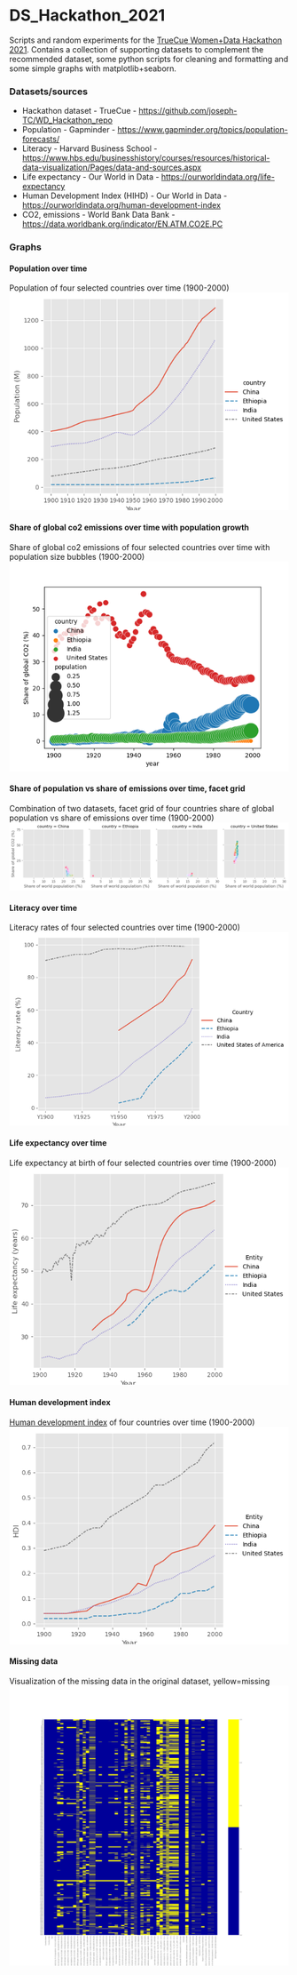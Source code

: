 # DS_Hackathon_2021
Scripts and random experiments for the [TrueCue Women+Data Hackathon 2021](https://truecue.com/womenindata/hackathon-2021/).
Contains a collection of supporting datasets to complement the recommended dataset, some python scripts for cleaning and formatting and some simple graphs with matplotlib+seaborn. 

### Datasets/sources
- Hackathon dataset - TrueCue - https://github.com/joseph-TC/WD_Hackathon_repo
- Population - Gapminder - https://www.gapminder.org/topics/population-forecasts/
- Literacy - Harvard Business School - https://www.hbs.edu/businesshistory/courses/resources/historical-data-visualization/Pages/data-and-sources.aspx 
- Life expectancy - Our World in Data - https://ourworldindata.org/life-expectancy
- Human Development Index (HIHD) - Our World in Data - https://ourworldindata.org/human-development-index
- CO2, emissions - World Bank Data Bank - https://data.worldbank.org/indicator/EN.ATM.CO2E.PC

### Graphs 
#### Population over time
Population of four selected countries over time (1900-2000)
![population-over-time](Graphs/population_over_time.png)

#### Share of global co2 emissions over time with population growth
Share of global co2 emissions of four selected countries over time with population size bubbles (1900-2000)
![global-co2-population](Graphs/share_of_global_co2_over_time_bubble.png)

#### Share of population vs share of emissions over time, facet grid
Combination of two datasets, facet grid of four countries share of global population vs share of emissions over time (1900-2000)
![share-emissions-vs-population](Graphs/share_of_population_vs_emissions.png)

#### Literacy over time
Literacy rates of four selected countries over time (1900-2000)
![literacy-over-time](Graphs/literacy_over_time.png)

#### Life expectancy over time
Life expectancy at birth of four selected countries over time (1900-2000)
![life-ex-over-time](Graphs/life_expectancy_over_time.png)

#### Human development index
[Human development index](http://hdr.undp.org/en/content/human-development-index-hdi) of four countries over time (1900-2000)
![hdi-over-time](Graphs/human_dev_index_over_time.png)

#### Missing data
Visualization of the missing data in the original dataset, yellow=missing
![missing-data](Graphs/truecue_missing_data.png)
